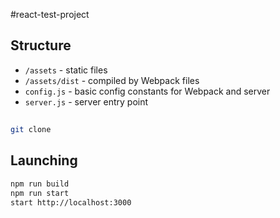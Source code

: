 #react-test-project

## Structure
- `/assets` - static files
- `/assets/dist` - compiled by Webpack files
- `config.js` - basic config constants for Webpack and server
- `server.js` - server entry point

##

```sh
git clone 
```

## Launching

```sh
npm run build
npm run start
start http://localhost:3000
```
